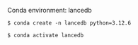 Conda environment: lancedb

```
$ conda create -n lancedb python=3.12.6
```

```
$ conda activate lancedb
```
